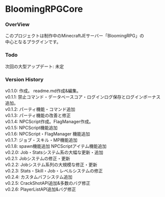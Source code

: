 # BloomingRPGCore
### OverView
このプロジェクトは制作中のMinecraftJEサーバー「BloomingRPG」の  
中心となるプラグインです。  

### Todo
次回の大型アップデート: 未定

### Version History
v0.1.0: 作成。 readme.md作成&編集。  
v0.1.1: 禁止コマンド・データベースコア・ログインログ保存とログインボーナス追加。  
v0.1.2: パーティ機能・コマンド追加  
v0.1.3: パーティ機能の改善と修正  
v0.1.4: NPCScript作成。FlagManager作成。  
v0.1.5: NPCScript機能追加  
v0.1.6: NPCScript・FlagManager 機能追加  
v0.1.7: ジョブ・スキル・MP機能追加  
v0.1.8: spawn機能追加 NPCScriptアイテム機能追加  
v0.2.0: Job・Statsシステム系の大幅な更新・追加  
v0.2.1: Jobシステムの修正・更新  
v0.2.2: Jobシステム系列の大規模な修正・更新  
v0.2.3: Stats・Skill・Job・レベルシステムの修正  
v0.2.4: カスタムバフシステム追加  
v0.2.5: CrackShotAPI追加&多数のバグ修正  
v0.2.6: PlayerListAPI追加&バグ修正
